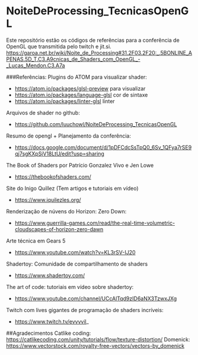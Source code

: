 # NoiteDeProcessing_TecnicasOpenGL
Este repositório estão os códigos de referências para a conferência de OpenGL que transmitida pelo twitch e jit.si.  https://garoa.net.br/wiki/Noite_de_Processing#31.2F03.2F20:_.5BONLINE_APENAS.5D_T.C3.A9cnicas_de_Shaders_com_OpenGL_-_Lucas_Mendon.C3.A7a

###Referências:
Plugins do ATOM para visualizar shader: 
- https://atom.io/packages/glsl-preview para visualizar
- https://atom.io/packages/language-glsl cor de sintaxe
- https://atom.io/packages/linter-glsl linter

Arquivos de shader no github:
- https://github.com/luuchowl/NoiteDeProcessing_TecnicasOpenGL

Resumo de opengl + Planejamento da conferência:
- https://docs.google.com/document/d/1pDFCdcSsTpQ0_6Sv_1QFya7rSE9qj7sgKXpSjV18LtU/edit?usp=sharing

The Book of Shaders por Patrício Gonzalez Vivo e Jen Lowe
- https://thebookofshaders.com/

Site do Inigo Quillez (Tem artigos e tutoriais em vídeo)
- https://www.iquilezles.org/

Renderização de núvens do Horizon: Zero Down: 
- https://www.guerrilla-games.com/read/the-real-time-volumetric-cloudscapes-of-horizon-zero-dawn

Arte técnica em Gears 5
- https://www.youtube.com/watch?v=KL3rSV-IJ20

Shadertoy: Comunidade de compartilhamento de shaders
- https://www.shadertoy.com/

The art of code: tutoriais em vídeo sobre shadertoy: 
- https://www.youtube.com/channel/UCcAlTqd9zID6aNX3TzwxJXg

Twitch com lives gigantes de programação de shaders incríveis:
- https://www.twitch.tv/evvvvil_

##Agradecimentos 
Catlike coding: https://catlikecoding.com/unity/tutorials/flow/texture-distortion/ 
Domenick: https://www.vectorstock.com/royalty-free-vectors/vectors-by_domenick
